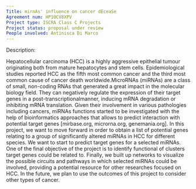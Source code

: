 ```yaml
---
Title: mirnAs' influence on cancer dEceaSe
Agreement num: HP10CV8XPV
Project type: ISCRA Class C Projects
Project status: proposal under review
People involved: Antinisca Di Marco
---
```

Description:

Hepatocellular carcinoma (HCC) is a highly aggressive epithelial tumour originating both from mature hepatocytes and stem cells.
Epidemiological studies reported HCC as the fifth most common cancer and the third most common cause of cancer death worldwide.MicroRNAs (miRNAs) are a class of small, non-coding RNAs that generated
a great impact in the molecular biology field. They can negatively regulate the expression of their target genes in a post-transcriptionalmanner, inducing mRNA degradation or inhibiting mRNA translation.
Given their involvement in various pathologies including cancers, miRNAs functions started to be investigated with the help of bioinformatics approaches that allows to predict interaction with potential target genes [mirbase.org, microrna.org, genemania.org].
In this project, we want to move forward in order to obtain a list of potential genes relating to a group of significantly altered miRNAs in HCC for different species. We want to start to predict target genes for a
selected miRNAs. One of the final objective of the project is to identify functional of clusters target genes could be related to. Finally, we built up networks to visualize the possible circuits and pathways in which
selected miRNAs could be involved, providing a potential resource for other researches focused on HCC. In the future, we plan to use the outcomes of this project to consider other types of cancer.
